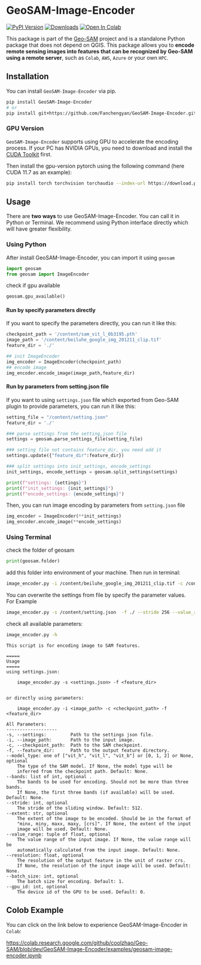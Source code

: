 # GeoSAM-Image-Encoder

[![PyPI Version](https://img.shields.io/pypi/v/GeoSAM-Image-Encoder)](https://pypi.org/project/GeoSAM-Image-Encoder/) [![Downloads](https://static.pepy.tech/badge/GeoSAM-Image-Encoder)](https://pepy.tech/project/GeoSAM-Image-Encoder) [![Open In Colab](https://colab.research.google.com/assets/colab-badge.svg)](https://colab.research.google.com/github/coolzhao/Geo-SAM/blob/main/GeoSAM-Image-Encoder/examples/geosam-image-encoder.ipynb)


This package is part of the [Geo-SAM](https://github.com/coolzhao/Geo-SAM) project and is a standalone Python package that does not depend on QGIS. This package allows you to **encode remote sensing images into features that can be recognized by Geo-SAM using a remote server**, such as ``Colab``, ``AWS``, ``Azure`` or your own ``HPC``.

## Installation

You can install `GeoSAM-Image-Encoder` via pip.

``` BASH
pip install GeoSAM-Image-Encoder
# or
pip install git+https://github.com/Fanchengyan/GeoSAM-Image-Encoder.git
```

### GPU Version

`GeoSAM-Image-Encoder` supports using GPU to accelerate the encoding process. If your PC has NVIDIA GPUs, you need to download and install the [CUDA Toolkit](https://developer.nvidia.com/cuda-downloads) first.

Then install the gpu-version pytorch using the following command (here CUDA 11.7 as an example):

``` BASH
pip install torch torchvision torchaudio --index-url https://download.pytorch.org/whl/cu117
```


## Usage

There are **two ways** to use GeoSAM-Image-Encoder. You can call it in Python or Terminal. We recommend using Python interface directly which will have greater flexibility.

### Using Python

After install GeoSAM-Image-Encoder, you can import it using `geosam`

```python
import geosam
from geosam import ImageEncoder
```

check if gpu available

```python
geosam.gpu_available()
```

#### Run by specify parameters directly

If you want to specify the parameters directly, you can run it like this:

```python
checkpoint_path = '/content/sam_vit_l_0b3195.pth'
image_path = '/content/beiluhe_google_img_201211_clip.tif'
feature_dir = './'

## init ImageEncoder
img_encoder = ImageEncoder(checkpoint_path)
## encode image
img_encoder.encode_image(image_path,feature_dir)
```

#### Run by parameters from setting.json file

If you want to using `settings.json` file which exported from Geo-SAM plugin to provide parameters, you can run it like this:

```python
setting_file = "/content/setting.json"
feature_dir = './'

### parse settings from the setting,json file
settings = geosam.parse_settings_file(setting_file)

### setting file not contains feature_dir, you need add it
settings.update({"feature_dir":feature_dir})

### split settings into init_settings, encode_settings
init_settings, encode_settings = geosam.split_settings(settings)

print(f"settings: {settings}")
print(f"init_settings: {init_settings}")
print(f"encode_settings: {encode_settings}")
```

Then, you can run image encoding by parameters from `setting.json` file

```python
img_encoder = ImageEncoder(**init_settings)
img_encoder.encode_image(**encode_settings)
```

### Using Terminal


check the folder of geosam

```python
print(geosam.folder)
```

add this folder into environment of your machine. Then run in terminal:

```bash
image_encoder.py -i /content/beiluhe_google_img_201211_clip.tif -c /content/sam_vit_l_0b3195.pth -f ./
```

You can overwrite the settings from file by specify the parameter values. For Example

```bash
image_encoder.py -s /content/setting.json  -f ./ --stride 256 --value_range "10,255"
```

check all available parameters:

```bash
image_encoder.py -h
```

```
This script is for encoding image to SAM features.

=====
Usage
=====
using settings.json:

    image_encoder.py -s <settings.json> -f <feature_dir>
 
 
or directly using parameters:
 
    image_encoder.py -i <image_path> -c <checkpoint_path> -f <feature_dir>
    
All Parameters:
-------------------
-s, --settings:         Path to the settings json file.
-i, --image_path:       Path to the input image.
-c, --checkpoint_path:  Path to the SAM checkpoint.
-f, --feature_dir:      Path to the output feature directory.
--model_type: one of ["vit_h", "vit_l", "vit_b"] or [0, 1, 2] or None, optional
    The type of the SAM model. If None, the model type will be 
    inferred from the checkpoint path. Default: None. 
--bands: list of int, optional .
    The bands to be used for encoding. Should not be more than three bands.
    If None, the first three bands (if available) will be used. Default: None.
--stride: int, optional
    The stride of the sliding window. Default: 512.
--extent: str, optional
    The extent of the image to be encoded. Should be in the format of
    "minx, miny, maxx, maxy, [crs]". If None, the extent of the input
    image will be used. Default: None.
--value_range: tuple of float, optional
    The value range of the input image. If None, the value range will be
    automatically calculated from the input image. Default: None.
--resolution: float, optional
    The resolution of the output feature in the unit of raster crs.
    If None, the resolution of the input image will be used. Default: None.
--batch_size: int, optional
    The batch size for encoding. Default: 1.
--gpu_id: int, optional
    The device id of the GPU to be used. Default: 0.

```

## Colob Example


You can click on the link below to experience GeoSAM-Image-Encoder in `Colab`: 

<https://colab.research.google.com/github/coolzhao/Geo-SAM/blob/dev/GeoSAM-Image-Encoder/examples/geosam-image-encoder.ipynb>

